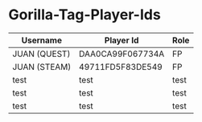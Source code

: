 # Gorilla-Tag-Player-Ids

| Username    | Player Id | Role       |
|-------------|-----------|------------|
| JUAN (QUEST) | DAA0CA99F067734A | FP         |
| JUAN (STEAM)     |   49711FD5F83DE549   | FP  |
| test     | test     | test     |
| test     | test     | test      |
| test     | test     | test     |

